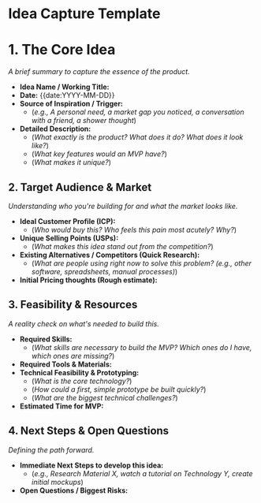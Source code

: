# Idea Capture Template

# 1. The Core Idea
*A brief summary to capture the essence of the product.*
- **Idea Name / Working Title:**
- **Date:** {{date:YYYY-MM-DD}}
- **Source of Inspiration / Trigger:**
    - (*e.g., A personal need, a market gap you noticed, a conversation with a friend, a shower thought*)
- **Detailed Description:**
    - (*What exactly is the product? What does it do? What does it look like?*)
    - (*What key features would an MVP have?*)
    - (*What makes it unique?*)
## 2. Target Audience & Market
*Understanding who you're building for and what the market looks like.*
- **Ideal Customer Profile (ICP):**
    - (*Who would buy this? Who feels this pain most acutely? Why?*)
- **Unique Selling Points (USPs):**
    - (*What makes this idea stand out from the competition?*)
- **Existing Alternatives / Competitors (Quick Research):**
    - (*What are people using right now to solve this problem? (e.g., other software, spreadsheets, manual processes)*)
- **Initial Pricing thoughts (Rough estimate):**
## 3. Feasibility & Resources
*A reality check on what's needed to build this.*
- **Required Skills:**
    - (*What skills are necessary to build the MVP? Which ones do I have, which ones are missing?*)
- **Required Tools & Materials:**
- **Technical Feasibility & Prototyping:**
    - (*What is the core technology?*)
    - (*How could a first, simple prototype be built quickly?*)
    - (*What are the biggest technical challenges?*)
- **Estimated Time for MVP:**
## 4. Next Steps & Open Questions
*Defining the path forward.*
- **Immediate Next Steps to develop this idea:**
    - (*e.g., Research Material X, watch a tutorial on Technology Y, create initial mockups*)
- **Open Questions / Biggest Risks:**